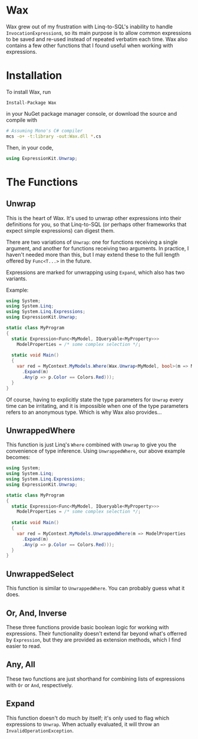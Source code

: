 Wax
===

Wax grew out of my frustration with Linq-to-SQL's inability to handle `InvocationExpression`s,
so its main purpose is to allow common expressions to be saved and re-used instead of repeated
verbatim each time. Wax also contains a few other functions that I found useful when
working with expressions.

Installation
============

To install Wax, run

```
Install-Package Wax
```

in your NuGet package manager console, or download the source and compile with

```sh
# Assuming Mono's C# compiler
mcs -o+ -t:library -out:Wax.dll *.cs
```

Then, in your code,

```csharp
using ExpressionKit.Unwrap;
```

The Functions
=============

Unwrap
------

This is the heart of Wax. It's used to unwrap other expressions into their definitions for you,
so that Linq-to-SQL (or perhaps other frameworks that expect simple expressions) can digest them.

There are two variations of `Unwrap`: one for functions receiving a single argument,
and another for functions receiving two arguments. In practice, I haven't needed more than this,
but I may extend these to the full length offered by `Func<T...>` in the future.

Expressions are marked for unwrapping using `Expand`, which also has two variants.

Example:

```csharp
using System;
using System.Linq;
using System.Linq.Expressions;
using ExpressionKit.Unwrap;

static class MyProgram
{
  static Expression<Func<MyModel, IQueryable<MyProperty>>>
    ModelProperties = /* some complex selection */;
    
  static void Main()
  {
    var red = MyContext.MyModels.Where(Wax.Unwrap<MyModel, bool>(m => ModelProperties
      .Expand(m)
      .Any(p => p.Color == Colors.Red)));
  }
}
```

Of course, having to explicitly state the type parameters for `Unwrap` every time can be irritating, and
it is impossible when one of the type parameters refers to an anonymous type.
Which is why Wax also provides...

UnwrappedWhere
--------------

This function is just Linq's `Where` combined with `Unwrap` to give you the convenience of type inference.
Using `UnwrappedWhere`, our above example becomes:

```csharp
using System;
using System.Linq;
using System.Linq.Expressions;
using ExpressionKit.Unwrap;

static class MyProgram
{
  static Expression<Func<MyModel, IQueryable<MyProperty>>>
    ModelProperties = /* some complex selection */;
    
  static void Main()
  {
    var red = MyContext.MyModels.UnwrappedWhere(m => ModelProperties
      .Expand(m)
      .Any(p => p.Color == Colors.Red)));
  }
}
```

UnwrappedSelect
---------------

This function is similar to `UnwrappedWhere`. You can probably guess what it does.

Or, And, Inverse
----------------

These three functions provide basic boolean logic for working with expressions.
Their functionality doesn't extend far beyond what's offerred by `Expression`,
but they are provided as extension methods, which I find easier to read.

Any, All
--------

These two functions are just shorthand for combining lists of expressions with
`Or` or `And`, respectively.

Expand
------

This function doesn't do much by itself; it's only used to flag which expressions to
`Unwrap`. When actually evaluated, it will throw an `InvalidOperationException`.
